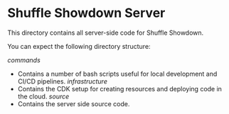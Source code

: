 # Shuffle Showdown Server
This directory contains all server-side code for Shuffle Showdown.

You can expect the following directory structure:

*commands*
  - Contains a number of bash scripts useful for local development and CI/CD pipelines.
*infrastructure*
  - Contains the CDK setup for creating resources and deploying code in the cloud.
*source*
  - Contains the server side source code.